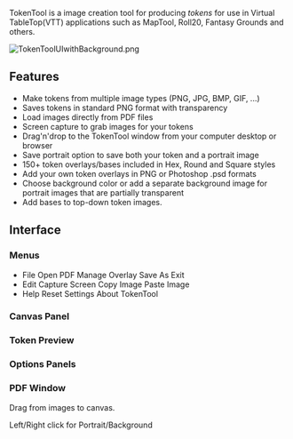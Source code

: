 TokenTool is a image creation tool for producing *tokens* for use in
Virtual TableTop(VTT) applications such as MapTool, Roll20, Fantasy
Grounds and others.

![TokenToolUIwithBackground.png](TokenToolUIwithBackground.png
"TokenToolUIwithBackground.png")

## Features

  - Make tokens from multiple image types (PNG, JPG, BMP, GIF, ...)
  - Saves tokens in standard PNG format with transparency
  - Load images directly from PDF files
  - Screen capture to grab images for your tokens
  - Drag'n'drop to the TokenTool window from your computer desktop or
    browser
  - Save portrait option to save both your token and a portrait image
  - 150+ token overlays/bases included in Hex, Round and Square styles
  - Add your own token overlays in PNG or Photoshop .psd formats
  - Choose background color or add a separate background image for
    portrait images that are partially transparent
  - Add bases to top-down token images.

## Interface

### Menus

  - File
    Open PDF
    Manage Overlay
    Save As
    Exit
  - Edit
    Capture Screen
    Copy Image
    Paste Image
  - Help
    Reset Settings
    About TokenTool

### Canvas Panel

### Token Preview

### Options Panels

### PDF Window

Drag from images to canvas.

Left/Right click for Portrait/Background